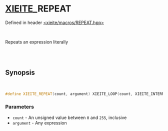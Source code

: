# [XIEITE](../macros.md)\_REPEAT
Defined in header [<xieite/macros/REPEAT.hpp>](../../include/xieite/macros/REPEAT.hpp)

<br/>

Repeats an expression literally

<br/><br/>

## Synopsis

<br/>

```cpp
#define XIEITE_REPEAT(count, argument) XIEITE_LOOP(count, XIEITE_INTERNAL_REPEAT, , argument)
```
### Parameters
- `count` - An unsigned value between `0` and `255`, inclusive
- `argument` - Any expression
